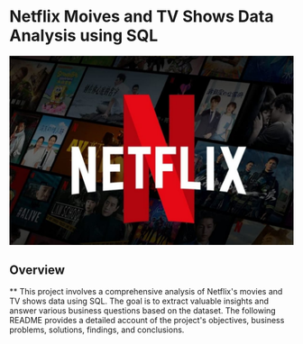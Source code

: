 # Netflix Moives and TV Shows Data Analysis using SQL
![Netflix Logo](https://github.com/edwin14631/netflix_project_analysis/blob/main/logo.png)

## Overview
** This project involves a comprehensive analysis of Netflix's movies and TV shows data using SQL. The goal is to extract valuable insights and answer various business questions based on the dataset. The following README provides a detailed account of the project's objectives, business problems, solutions, findings, and conclusions.


